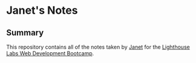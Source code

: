 # Janet's Notes
## Summary
This repository contains all of the notes taken by [Janet](https://github.com/Jan2052?tab=repositories) for the [Lighthouse Labs Web Development Bootcamp](https://www.lighthouselabs.ca).
